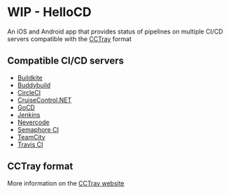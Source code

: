 # WIP - HelloCD

An iOS and Android app that provides status of pipelines on multiple CI/CD servers compatible with the [CCTray][cctray-specs] format

## Compatible CI/CD servers

* [Buildkite][buildkite-website]
* [Buddybuild][buddybuild-website]
* [CircleCI][circleci-website]
* [CruiseControl.NET][cruisecontrol-website]
* [GoCD][gocd-website]
* [Jenkins][jenkins-website]
* [Nevercode][nevercode-website]
* [Semaphore CI][semaphoreci-website]
* [TeamCity][teamcity-website]
* [Travis CI][travisci-website]

## CCTray format

More information on the [CCTray website][cctray-specs]

[cctray-specs]: https://cctray.org/
[buildkite-website]: https://buildkite.com/
[buddybuild-website]: https://www.buddybuild.com/
[circleci-website]: https://circleci.com/
[cruisecontrol-website]: https://ccnet.github.io/CruiseControl.NET/projects/ccnet/wiki.html
[gocd-website]: http://www.gocd.org/
[jenkins-website]: http://jenkins-ci.org/
[nevercode-website]: https://nevercode.io/
[semaphoreci-website]: https://semaphoreci.com/
[teamcity-website]: https://www.jetbrains.com/teamcity/
[travisci-website]: https://travis-ci.com/
